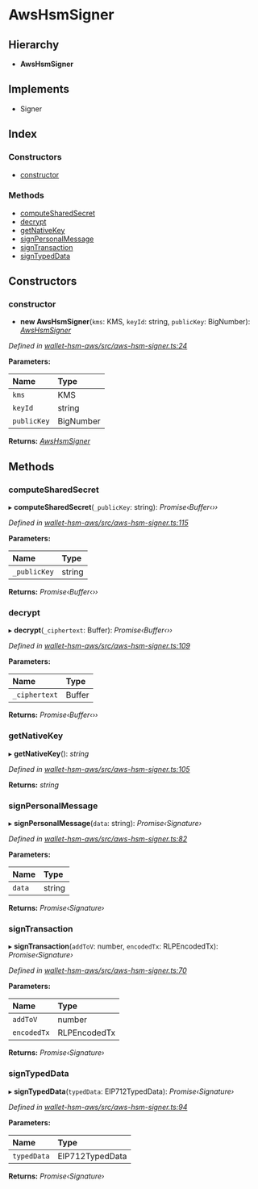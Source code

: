 # AwsHsmSigner

## Hierarchy

* **AwsHsmSigner**

## Implements

* Signer

## Index

### Constructors

* [constructor](_aws_hsm_signer_.awshsmsigner.md#constructor)

### Methods

* [computeSharedSecret](_aws_hsm_signer_.awshsmsigner.md#computesharedsecret)
* [decrypt](_aws_hsm_signer_.awshsmsigner.md#decrypt)
* [getNativeKey](_aws_hsm_signer_.awshsmsigner.md#getnativekey)
* [signPersonalMessage](_aws_hsm_signer_.awshsmsigner.md#signpersonalmessage)
* [signTransaction](_aws_hsm_signer_.awshsmsigner.md#signtransaction)
* [signTypedData](_aws_hsm_signer_.awshsmsigner.md#signtypeddata)

## Constructors

### constructor

+ **new AwsHsmSigner**\(`kms`: KMS, `keyId`: string, `publicKey`: BigNumber\): [_AwsHsmSigner_](_aws_hsm_signer_.awshsmsigner.md)

_Defined in_ [_wallet-hsm-aws/src/aws-hsm-signer.ts:24_](https://github.com/celo-org/celo-monorepo/blob/master/packages/sdk/wallets/wallet-hsm-aws/src/aws-hsm-signer.ts#L24)

**Parameters:**

| Name | Type |
| :--- | :--- |
| `kms` | KMS |
| `keyId` | string |
| `publicKey` | BigNumber |

**Returns:** [_AwsHsmSigner_](_aws_hsm_signer_.awshsmsigner.md)

## Methods

### computeSharedSecret

▸ **computeSharedSecret**\(`_publicKey`: string\): _Promise‹Buffer‹››_

_Defined in_ [_wallet-hsm-aws/src/aws-hsm-signer.ts:115_](https://github.com/celo-org/celo-monorepo/blob/master/packages/sdk/wallets/wallet-hsm-aws/src/aws-hsm-signer.ts#L115)

**Parameters:**

| Name | Type |
| :--- | :--- |
| `_publicKey` | string |

**Returns:** _Promise‹Buffer‹››_

### decrypt

▸ **decrypt**\(`_ciphertext`: Buffer\): _Promise‹Buffer‹››_

_Defined in_ [_wallet-hsm-aws/src/aws-hsm-signer.ts:109_](https://github.com/celo-org/celo-monorepo/blob/master/packages/sdk/wallets/wallet-hsm-aws/src/aws-hsm-signer.ts#L109)

**Parameters:**

| Name | Type |
| :--- | :--- |
| `_ciphertext` | Buffer |

**Returns:** _Promise‹Buffer‹››_

### getNativeKey

▸ **getNativeKey**\(\): _string_

_Defined in_ [_wallet-hsm-aws/src/aws-hsm-signer.ts:105_](https://github.com/celo-org/celo-monorepo/blob/master/packages/sdk/wallets/wallet-hsm-aws/src/aws-hsm-signer.ts#L105)

**Returns:** _string_

### signPersonalMessage

▸ **signPersonalMessage**\(`data`: string\): _Promise‹Signature›_

_Defined in_ [_wallet-hsm-aws/src/aws-hsm-signer.ts:82_](https://github.com/celo-org/celo-monorepo/blob/master/packages/sdk/wallets/wallet-hsm-aws/src/aws-hsm-signer.ts#L82)

**Parameters:**

| Name | Type |
| :--- | :--- |
| `data` | string |

**Returns:** _Promise‹Signature›_

### signTransaction

▸ **signTransaction**\(`addToV`: number, `encodedTx`: RLPEncodedTx\): _Promise‹Signature›_

_Defined in_ [_wallet-hsm-aws/src/aws-hsm-signer.ts:70_](https://github.com/celo-org/celo-monorepo/blob/master/packages/sdk/wallets/wallet-hsm-aws/src/aws-hsm-signer.ts#L70)

**Parameters:**

| Name | Type |
| :--- | :--- |
| `addToV` | number |
| `encodedTx` | RLPEncodedTx |

**Returns:** _Promise‹Signature›_

### signTypedData

▸ **signTypedData**\(`typedData`: EIP712TypedData\): _Promise‹Signature›_

_Defined in_ [_wallet-hsm-aws/src/aws-hsm-signer.ts:94_](https://github.com/celo-org/celo-monorepo/blob/master/packages/sdk/wallets/wallet-hsm-aws/src/aws-hsm-signer.ts#L94)

**Parameters:**

| Name | Type |
| :--- | :--- |
| `typedData` | EIP712TypedData |

**Returns:** _Promise‹Signature›_

